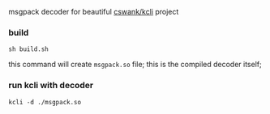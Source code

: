 msgpack decoder for beautiful [cswank/kcli](https://github.com/cswank/kcli) project

### build
```
sh build.sh
```

this command will create ```msgpack.so``` file; this is the compiled decoder itself;

### run kcli with decoder
```
kcli -d ./msgpack.so
```